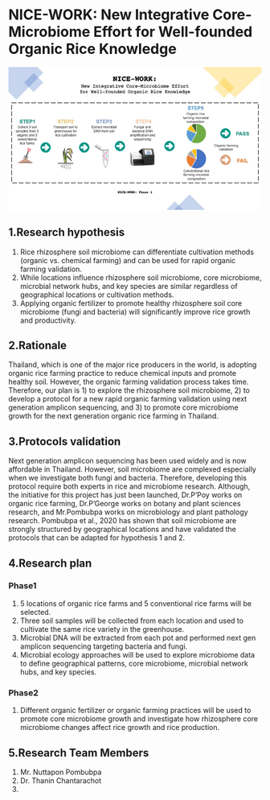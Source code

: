 # NICE-WORK: New Integrative Core-Microbiome Effort for Well-founded Organic Rice Knowledge


![NICE_WORK_Phase1](NICE_WORK_Ph1.jpg)


## 1.Research hypothesis

1. Rice rhizosphere soil microbiome can differentiate cultivation methods (organic vs. chemical farming) and can be used for rapid organic farming validation.  
2. While locations influence rhizosphere soil microbiome, core microbiome, microbial network hubs, and key species are similar regardless of geographical locations or cultivation methods. 
3. Applying organic fertilizer to promote healthy rhizosphere soil core microbiome (fungi and bacteria) will significantly improve rice growth and productivity. 
 

## 2.Rationale

Thailand, which is one of the major rice producers in the world, is adopting organic rice farming practice to reduce chemical inputs and promote healthy soil. However, the organic farming validation process takes time. Therefore, our plan is 1) to explore the rhizosphere soil microbiome, 2) to develop a protocol for a new rapid organic farming validation using next generation amplicon sequencing, and 3) to promote core microbiome growth for the next generation organic rice farming in Thailand. 

## 3.Protocols validation

Next generation amplicon sequencing has been used widely and is now affordable in Thailand. However, soil microbiome are complexed especially when we investigate both fungi and bacteria. Therefore, developing this protocol require both experts in rice and microbiome research. Although, the initiative for this project has just been launched, Dr.P’Poy works on organic rice farming, Dr.P’George works on botany and plant sciences research, and Mr.Pombubpa works on microbiology and plant pathology research. Pombubpa et al., 2020 has shown that soil microbiome are strongly structured by geographical locations and have validated the protocols that can be adapted for hypothesis 1 and 2. 

## 4.Research plan

### Phase1
1. 5 locations of organic rice farms and 5 conventional rice farms will be selected.
2. Three soil samples will be collected from each location and used to cultivate the same rice variety in the greenhouse. 
3. Microbial DNA will be extracted from each pot and performed next gen amplicon sequencing targeting bacteria and fungi.
4. Microbial ecology approaches will be used to explore microbiome data to define geographical patterns, core microbiome, microbial network hubs, and key species.

### Phase2
1. Different organic fertilizer or organic farming practices will be used to promote core microbiome growth and investigate how rhizosphere core microbiome changes affect rice growth and rice production. 
 

## 5.Research Team Members
1.  Mr. Nuttapon Pombubpa
2.  Dr. Thanin Chantarachot
3.

